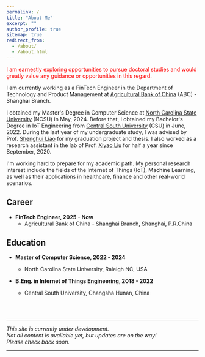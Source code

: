 ```yaml
---
permalink: /
title: "About Me"
excerpt: ""
author_profile: true
sitemap: true
redirect_from: 
  - /about/
  - /about.html
---
```

<font color="red"> I am earnestly exploring opportunities to pursue doctoral studies and would greatly value any guidance or opportunities in this regard. </font>

I am currently working as a FinTech Engineer in the Department of Technology and Product Management at <a href="https://www.abchina.com.cn/cn/default.htm" target="_blank" class="noUnderline">Agricultural Bank of China</a> (ABC) - Shanghai Branch.

I obtained my Master's Degree in Computer Science at <a href="https://www.ncsu.edu" target="_blank" class="noUnderline">North Carolina State University</a> (NCSU) in May, 2024. 
Before that, I obtained my Bachelor's Degree in IoT Engineering from <a href="https://www.csu.edu.cn/" target="_blank" class="noUnderline">Central South University</a> (CSU) in June, 2022. 
During the last year of my undergraduate study, I was advised by Prof. <a href="https://faculty.csu.edu.cn/liaoshenghui/en/index/6801/list/index.htm" target="_blank" class="noUnderline">Shenghui Liao</a> for my graduation project and thesis.
I also worked as a research assistant in the lab of Prof. <a href="https://faculty.csu.edu.cn/liuxiyao/en/index/40230/list/index.htm" target="_blank" class="noUnderline">Xiyao Liu</a> for half a year since September, 2020.

<!-- While I haven't acquire substantial competitive research experience yet, -->
I'm working hard to prepare for my academic path. My personal research interest include the fields of the Internet of Things (IoT), Machine Learning, as well as their applications in healthcare, finance and other real-world scenarios.

Career
------
- **FinTech Engineer, 2025 - Now**
    - Agricultural Bank of China - Shanghai Branch, Shanghai, P.R.China


Education
------
- **Master of Computer Science, 2022 - 2024**
    - North Carolina State University, Raleigh NC, USA

- **B.Eng. in Internet of Things Engineering, 2018 - 2022**
    - Central South University, Changsha Hunan, China

<br>
<br>
<hr>

*This site is currently under development. 
<br>Not all content is available yet, but updates are on the way! 
<br >Please check back soon.*

<hr>

<!--
Recent News
------
**Jan 9, 2023** - First day of 2023 Spring semester in NCSU.
\
**Aug 22, 2022** - International Student Orientation in NCSU.
\
**Aug 8, 2022** - I arrived in Raleigh from China.
\
**Jun 19, 2022** - I graduated from CSU.
-->
